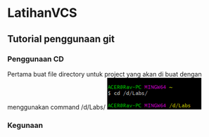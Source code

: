 # LatihanVCS
## Tutorial penggunaan git

### Penggunaan CD
Pertama buat file directory untuk project yang akan di buat dengan menggunakan command /d/Labs/ 
![Gambar](ScreenShot/ss1.png)
###  Kegunaan